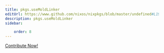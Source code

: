 ```yaml
---
title: pkgs.useMoldLinker
editUrl: https://www.github.com/nixos/nixpkgs/blob/master/undefined#L192C19
description: pkgs.useMoldLinker
sidebar:

    order: 8
---
```


<a href="https://www.github.com/nixos/nixpkgs/blob/master/undefined#L192C19">Contribute Now!</a>



